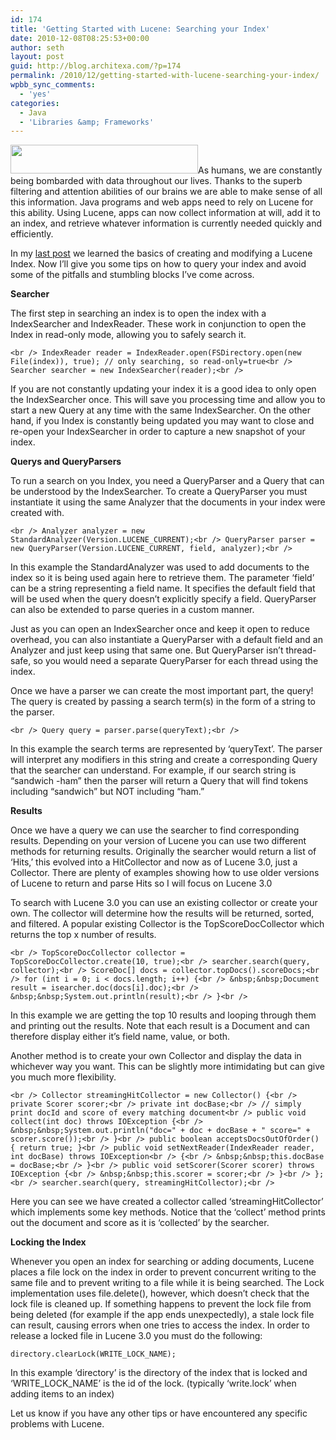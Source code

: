 ```yaml
---
id: 174
title: 'Getting Started with Lucene: Searching your Index'
date: 2010-12-08T08:25:53+00:00
author: seth
layout: post
guid: http://blog.architexa.com/?p=174
permalink: /2010/12/getting-started-with-lucene-searching-your-index/
wpbb_sync_comments:
  - 'yes'
categories:
  - Java
  - 'Libraries &amp; Frameworks'
---
```

<!--S-ButtonZ 1.1.5 Start-->

<div style="float: left; width: 42px; padding-right: 10px; margin: 0 -52px 0 0; position: relative; left: -62px; top: 8px">
</div>

<!--S-ButtonZ 1.1.5 End-->

[<img class="alignright size-full wp-image-166" title="lucene_green_300" src="{{site.baseurl}}/assets/uploads/2010/11/lucene_green_300.gif" alt="" width="300" height="46" />]({{site.baseurl}}/assets/uploads/2010/11/lucene_green_300.gif)As humans, we are constantly being bombarded with data throughout our lives. Thanks to the superb filtering and attention abilities of our brains we are able to make sense of all this information. Java programs and web apps need to rely on Lucene for this ability. Using Lucene, apps can now collect information at will, add it to an index, and retrieve whatever information is currently needed quickly and efficiently.

In my [last post](http://blog.architexa.com/2010/11/getting-started-with-lucene-creating-an-index/) we learned the basics of creating and modifying a Lucene Index. Now I&#8217;ll give you some tips on how to query your index and avoid some of the pitfalls and stumbling blocks I&#8217;ve come across.
  
<!--more-->


  
**Searcher**

The first step in searching an index is to open the index with a IndexSearcher and IndexReader. These work in conjunction to open the Index in read-only mode, allowing you to safely search it.

`<br />
IndexReader reader = IndexReader.open(FSDirectory.open(new File(index)), true); // only searching, so read-only=true<br />
Searcher searcher = new IndexSearcher(reader);<br />
` 

If you are not constantly updating your index it is a good idea to only open the IndexSearcher once. This will save you processing time and allow you to start a new Query at any time with the same IndexSearcher. On the other hand, if you Index is constantly being updated you may want to close and re-open your IndexSearcher in order to capture a new snapshot of your index.

**Querys and QueryParsers**

To run a search on you Index, you need a QueryParser and a Query that can be understood by the IndexSearcher. To create a QueryParser you must instantiate it using the same Analyzer that the documents in your index were created with.

`<br />
Analyzer analyzer = new StandardAnalyzer(Version.LUCENE_CURRENT);<br />
QueryParser parser = new QueryParser(Version.LUCENE_CURRENT, field, analyzer);<br />
` 

In this example the StandardAnalyzer was used to add documents to the index so it is being used again here to retrieve them. The parameter &#8216;field&#8217; can be a string representing a field name. It specifies the default field that will be used when the query doesn&#8217;t explicitly specify a field. QueryParser can also be extended to parse queries in a custom manner.

Just as you can open an IndexSearcher once and keep it open to reduce overhead, you can also instantiate a QueryParser with a default field and an Analyzer and just keep using that same one. But QueryParser isn&#8217;t thread-safe, so you would need a separate QueryParser for each thread using the index.

Once we have a parser we can create the most important part, the query! The query is created by passing a search term(s) in the form of a string to the parser.

`<br />
Query query = parser.parse(queryText);<br />
` 

In this example the search terms are represented by &#8216;queryText&#8217;. The parser will interpret any modifiers in this string and create a corresponding Query that the searcher can understand. For example, if our search string is &#8220;sandwich -ham&#8221; then the parser will return a Query that will find tokens including &#8220;sandwich&#8221; but NOT including &#8220;ham.&#8221;

**Results**

Once we have a query we can use the searcher to find corresponding results. Depending on your version of Lucene you can use two different methods for returning results. Originally the searcher would return a list of &#8216;Hits,&#8217; this evolved into a HitCollector and now as of Lucene 3.0, just a Collector. There are plenty of examples showing how to use older versions of Lucene to return and parse Hits so I will focus on Lucene 3.0

To search with Lucene 3.0 you can use an existing collector or create your own. The collector will determine how the results will be returned, sorted, and filtered. A popular existing Collector is the TopScoreDocCollector which returns the top x number of results.

`<br />
TopScoreDocCollector collector = TopScoreDocCollector.create(10, true);<br />
searcher.search(query, collector);<br />
ScoreDoc[] docs = collector.topDocs().scoreDocs;<br />
for (int i = 0; i < docs.length; i++) {<br />
&nbsp;&nbsp;Document result = isearcher.doc(docs[i].doc);<br />
&nbsp;&nbsp;System.out.println(result);<br />
}<br />
` 

In this example we are getting the top 10 results and looping through them and printing out the results. Note that each result is a Document and can therefore display either it&#8217;s field name, value, or both.

Another method is to create your own Collector and display the data in whichever way you want. This can be slightly more intimidating but can give you much more flexibility.

`<br />
Collector streamingHitCollector = new Collector() {<br />
private Scorer scorer;<br />
private int docBase;<br />
// simply print docId and score of every matching document<br />
public void collect(int doc) throws IOException {<br />
&nbsp;&nbsp;System.out.println("doc=" + doc + docBase + " score=" + scorer.score());<br />
}<br />
public boolean acceptsDocsOutOfOrder() { return true; }<br />
public void setNextReader(IndexReader reader, int docBase) throws IOException<br />
{<br />
&nbsp;&nbsp;this.docBase = docBase;<br />
}<br />
public void setScorer(Scorer scorer) throws IOException {<br />
&nbsp;&nbsp;this.scorer = scorer;<br />
}<br />
};<br />
searcher.search(query, streamingHitCollector);<br />
` 

Here you can see we have created a collector called &#8216;streamingHitCollector&#8217; which implements some key methods. Notice that the &#8216;collect&#8217; method prints out the document and score as it is &#8216;collected&#8217; by the searcher.

**Locking the Index**

Whenever you open an index for searching or adding documents, Lucene places a file lock on the index in order to prevent concurrent writing to the same file and to prevent writing to a file while it is being searched. The Lock implementation uses file.delete(), however, which doesn&#8217;t check that the lock file is cleaned up. If something happens to prevent the lock file from being deleted (for example if the app ends unexpectedly), a stale lock file can result, causing errors when one tries to access the index. In order to release a locked file in Lucene 3.0 you must do the following:

`directory.clearLock(WRITE_LOCK_NAME);`

In this example &#8216;directory&#8217; is the directory of the index that is locked and &#8216;WRITE\_LOCK\_NAME&#8217; is the id of the lock. (typically &#8216;write.lock&#8217; when adding items to an index)

Let us know if you have any other tips or have encountered any specific problems with Lucene.

<div style="clear:both;">
  &nbsp;
</div>